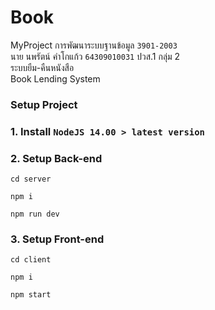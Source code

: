 # Book
MyProject การพัฒนาระบบฐานข้อมูล `3901-2003` \
นาย นพรัตน์ คำโกแก้ว `64309010031` ปวส.1 กลุ่ม 2 \
ระบบยืม-คืนหนังสือ \
Book Lending System
### Setup Project
### 1. Install `NodeJS 14.00 > latest version`
### 2. Setup Back-end

`cd server`

`npm i`

`npm run dev`

### 3. Setup Front-end

`cd client`

`npm i`

`npm start`
